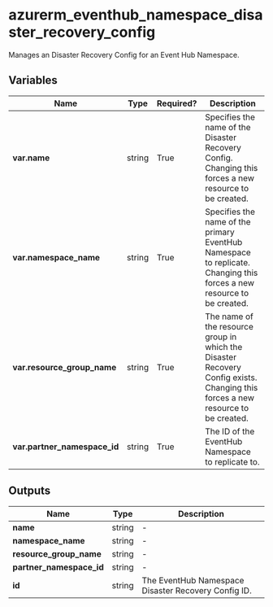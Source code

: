 # azurerm_eventhub_namespace_disaster_recovery_config

Manages an Disaster Recovery Config for an Event Hub Namespace.

## Variables

| Name | Type | Required? |  Description |
| ---- | ---- | --------- |  ----------- |
| **var.name** | string | True | Specifies the name of the Disaster Recovery Config. Changing this forces a new resource to be created. | 
| **var.namespace_name** | string | True | Specifies the name of the primary EventHub Namespace to replicate. Changing this forces a new resource to be created. | 
| **var.resource_group_name** | string | True | The name of the resource group in which the Disaster Recovery Config exists. Changing this forces a new resource to be created. | 
| **var.partner_namespace_id** | string | True | The ID of the EventHub Namespace to replicate to. | 



## Outputs

| Name | Type | Description |
| ---- | ---- | --------- | 
| **name** | string  | - | 
| **namespace_name** | string  | - | 
| **resource_group_name** | string  | - | 
| **partner_namespace_id** | string  | - | 
| **id** | string  | The EventHub Namespace Disaster Recovery Config ID. | 